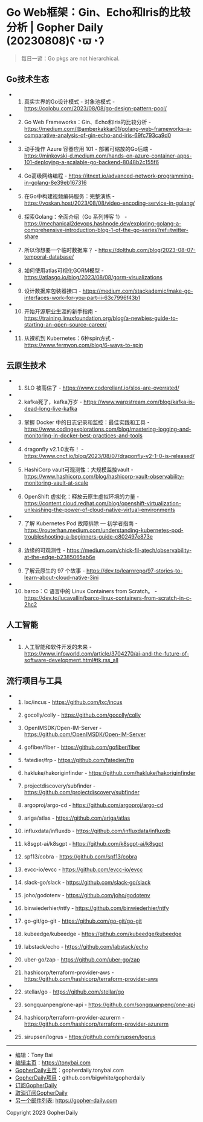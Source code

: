 # Go Web框架：Gin、Echo和Iris的比较分析 | Gopher Daily (20230808)ʕ◔ϖ◔ʔ

>每日一谚：Go pkgs are not hierarchical.

## Go技术生态


- 1. 真实世界的Go设计模式 - 对象池模式 - https://colobu.com/2023/08/08/go-design-pattern-pool/

- 2. Go Web Frameworks：Gin、Echo和Iris的比较分析 - https://medium.com/@amberkakkar01/golang-web-frameworks-a-comparative-analysis-of-gin-echo-and-iris-69fc793ca9d0

- 3. 动手操作 Azure 容器应用 101 - 部署可缩放的Go后端 - https://minkovski-d.medium.com/hands-on-azure-container-apps-101-deploying-a-scalable-go-backend-8048b2c155f6

- 4. Go高级网络编程 - https://itnext.io/advanced-network-programming-in-golang-8e39eb167316

- 5. 在Go中构建视频编码服务：完整演练 - https://voskan.host/2023/08/08/video-encoding-service-in-golang/

- 6. 探索Golang：全面介绍（Go 系列博客 1） - https://mechanical2devops.hashnode.dev/exploring-golang-a-comprehensive-introduction-blog-1-of-the-go-series?ref=twitter-share

- 7. 所以你想要一个临时数据库？ - https://dolthub.com/blog/2023-08-07-temporal-database/

- 8. 如何使用atlas可视化GORM模型 - https://atlasgo.io/blog/2023/08/08/gorm-visualizations

- 9. 设计数据库包装器接口 - https://medium.com/stackademic/make-go-interfaces-work-for-you-part-ii-63c7996f43b1

- 10. 开始开源职业生涯的新手指南 - https://training.linuxfoundation.org/blog/a-newbies-guide-to-starting-an-open-source-career/

- 11. 从裸机到 Kubernetes：6种spin方式 - https://www.fermyon.com/blog/6-ways-to-spin


## 云原生技术


- 1. SLO 被高估了 - https://www.codereliant.io/slos-are-overrated/

- 2. kafka死了，kafka万岁 - https://www.warpstream.com/blog/kafka-is-dead-long-live-kafka

- 3. 掌握 Docker 中的日志记录和监控：最佳实践和工具 - https://www.codingexplorations.com/blog/mastering-logging-and-monitoring-in-docker-best-practices-and-tools

- 4. dragonfly v2.1.0发布！ - https://www.cncf.io/blog/2023/08/07/dragonfly-v2-1-0-is-released/

- 5. HashiCorp vault可观测性：大规模监控vault - https://www.hashicorp.com/blog/hashicorp-vault-observability-monitoring-vault-at-scale

- 6. OpenShift 虚拟化：释放云原生虚拟环境的力量 - https://content.cloud.redhat.com/blog/openshift-virtualization-unleashing-the-power-of-cloud-native-virtual-environments

- 7. 了解 Kubernetes Pod 故障排除 — 初学者指南 - https://routerhan.medium.com/understanding-kubernetes-pod-troubleshooting-a-beginners-guide-c802497e873e

- 8. 边缘的可观测性 - https://medium.com/chick-fil-atech/observability-at-the-edge-b2385065ab6e

- 9. 了解云原生的 97 个故事 - https://dev.to/learnrepo/97-stories-to-learn-about-cloud-native-3ini

- 10. barco：C 语言中的 Linux Containers from Scratch。 - https://dev.to/lucavallin/barco-linux-containers-from-scratch-in-c-2hc2


## 人工智能


- 1. 人工智能和软件开发的未来 - https://www.infoworld.com/article/3704270/ai-and-the-future-of-software-development.html#tk.rss_all


## 流行项目与工具


- 1. lxc/incus - https://github.com/lxc/incus

- 2. gocolly/colly - https://github.com/gocolly/colly

- 3. OpenIMSDK/Open-IM-Server - https://github.com/OpenIMSDK/Open-IM-Server

- 4. gofiber/fiber - https://github.com/gofiber/fiber

- 5. fatedier/frp - https://github.com/fatedier/frp

- 6. hakluke/hakoriginfinder - https://github.com/hakluke/hakoriginfinder

- 7. projectdiscovery/subfinder - https://github.com/projectdiscovery/subfinder

- 8. argoproj/argo-cd - https://github.com/argoproj/argo-cd

- 9. ariga/atlas - https://github.com/ariga/atlas

- 10. influxdata/influxdb - https://github.com/influxdata/influxdb

- 11. k8sgpt-ai/k8sgpt - https://github.com/k8sgpt-ai/k8sgpt

- 12. spf13/cobra - https://github.com/spf13/cobra

- 13. evcc-io/evcc - https://github.com/evcc-io/evcc

- 14. slack-go/slack - https://github.com/slack-go/slack

- 15. joho/godotenv - https://github.com/joho/godotenv

- 16. binwiederhier/ntfy - https://github.com/binwiederhier/ntfy

- 17. go-git/go-git - https://github.com/go-git/go-git

- 18. kubeedge/kubeedge - https://github.com/kubeedge/kubeedge

- 19. labstack/echo - https://github.com/labstack/echo

- 20. uber-go/zap - https://github.com/uber-go/zap

- 21. hashicorp/terraform-provider-aws - https://github.com/hashicorp/terraform-provider-aws

- 22. stellar/go - https://github.com/stellar/go

- 23. songquanpeng/one-api - https://github.com/songquanpeng/one-api

- 24. hashicorp/terraform-provider-azurerm - https://github.com/hashicorp/terraform-provider-azurerm

- 25. sirupsen/logrus - https://github.com/sirupsen/logrus


----

- 编辑：Tony Bai
- [编辑主页](https://tonybai.com)：https://tonybai.com
- [GopherDaily主页](https://gopherdaily.tonybai.com)：gopherdaily.tonybai.com
- [GopherDaily项目](https://github.com/bigwhite/gopherdaily)：github.com/bigwhite/gopherdaily
- [订阅GopherDaily](https://gopherdaily.tonybai.com/subscribe)
- [取消订阅GopherDaily](https://gopherdaily.tonybai.com/unsubscribe)
- [另一个邮件列表](https://gopher-daily.com): https://gopher-daily.com

Copyright 2023 GopherDaily
